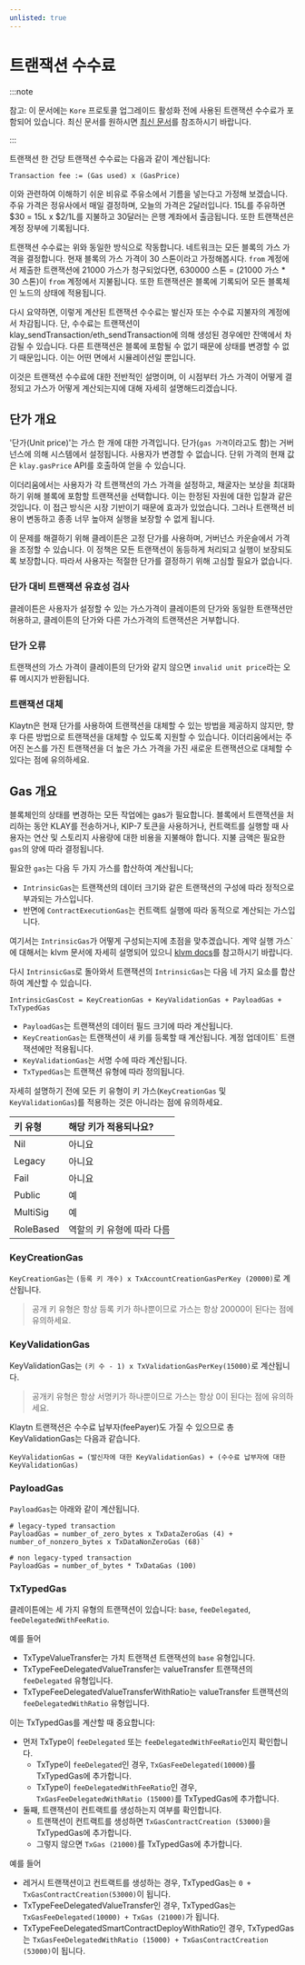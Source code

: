 ```yaml
---
unlisted: true
---
```


# 트랜잭션 수수료

:::note

참고: 이 문서에는 `Kore` 프로토콜 업그레이드 활성화 전에 사용된 트랜잭션 수수료가 포함되어 있습니다.
최신 문서를 원하시면 [최신 문서](transaction-fees.md)를 참조하시기 바랍니다.

:::

트랜잭션 한 건당 트랜잭션 수수료는 다음과 같이 계산됩니다:

```text
Transaction fee := (Gas used) x (GasPrice)
```

이와 관련하여 이해하기 쉬운 비유로 주유소에서 기름을 넣는다고 가정해 보겠습니다. 주유 가격은 정유사에서 매일 결정하며, 오늘의 가격은 2달러입니다. 15L를 주유하면 $30 = 15L x $2/1L를 지불하고 30달러는 은행 계좌에서 출금됩니다. 또한 트랜잭션은 계정 장부에 기록됩니다.

트랜잭션 수수료는 위와 동일한 방식으로 작동합니다. 네트워크는 모든 블록의 가스 가격을 결정합니다. 현재 블록의 가스 가격이 30 스톤이라고 가정해봅시다. `from` 계정에서 제출한 트랜잭션에 21000 가스가 청구되었다면, 630000 스톤 = (21000 가스 \* 30 스톤)이 `from` 계정에서 지불됩니다. 또한 트랜잭션은 블록에 기록되어 모든 블록체인 노드의 상태에 적용됩니다.

다시 요약하면, 이렇게 계산된 트랜잭션 수수료는 발신자 또는 수수료 지불자의 계정에서 차감됩니다. 단, 수수료는 트랜잭션이 klay_sendTransaction/eth_sendTransaction에 의해 생성된 경우에만 잔액에서 차감될 수 있습니다. 다른 트랜잭션은 블록에 포함될 수 없기 때문에 상태를 변경할 수 없기 때문입니다. 이는 어떤 면에서 시뮬레이션일 뿐입니다.

이것은 트랜잭션 수수료에 대한 전반적인 설명이며, 이 시점부터 가스 가격이 어떻게 결정되고 가스가 어떻게 계산되는지에 대해 자세히 설명해드리겠습니다.

## 단가 개요 <a id="unit-price-overview"></a>

'단가(Unit price)'는 가스 한 개에 대한 가격입니다. 단가(`gas 가격`이라고도 함)는 거버넌스에 의해 시스템에서 설정됩니다. 사용자가 변경할 수 없습니다. 단위 가격의 현재 값은 `klay.gasPrice` API를 호출하여 얻을 수 있습니다.

이더리움에서는 사용자가 각 트랜잭션의 가스 가격을 설정하고, 채굴자는 보상을 최대화하기 위해 블록에 포함할 트랜잭션을 선택합니다. 이는 한정된 자원에 대한 입찰과 같은 것입니다. 이 접근 방식은 시장 기반이기 때문에 효과가 있었습니다. 그러나 트랜잭션 비용이 변동하고 종종 너무 높아져 실행을 보장할 수 없게 됩니다.

이 문제를 해결하기 위해 클레이튼은 고정 단가를 사용하며, 거버넌스 카운슬에서 가격을 조정할 수 있습니다. 이 정책은 모든 트랜잭션이 동등하게 처리되고 실행이 보장되도록 보장합니다. 따라서 사용자는 적절한 단가를 결정하기 위해 고심할 필요가 없습니다.

### 단가 대비 트랜잭션 유효성 검사 <a id="transaction-validation-against-unit-price"></a>

클레이튼은 사용자가 설정할 수 있는 가스가격이 클레이튼의 단가와 동일한 트랜잭션만 허용하고, 클레이튼의 단가와 다른 가스가격의 트랜잭션은 거부합니다.

### 단가 오류 <a id="unit-price-error"></a>

트랜잭션의 가스 가격이 클레이튼의 단가와 같지 않으면 `invalid unit price`라는 오류 메시지가 반환됩니다.

### 트랜잭션 대체 <a id="transaction-replacement"></a>

Klaytn은 현재 단가를 사용하여 트랜잭션을 대체할 수 있는 방법을 제공하지 않지만, 향후 다른 방법으로 트랜잭션을 대체할 수 있도록 지원할 수 있습니다. 이더리움에서는 주어진 논스를 가진 트랜잭션을 더 높은 가스 가격을 가진 새로운 트랜잭션으로 대체할 수 있다는 점에 유의하세요.

## Gas 개요 <a id="gas-overview"></a>

블록체인의 상태를 변경하는 모든 작업에는 gas가 필요합니다. 블록에서 트랜잭션을 처리하는 동안 KLAY를 전송하거나, KIP-7 토큰을 사용하거나, 컨트랙트를 실행할 때 사용자는 연산 및 스토리지 사용량에 대한 비용을 지불해야 합니다. 지불 금액은 필요한 `gas`의 양에 따라 결정됩니다.

필요한 `gas`는 다음 두 가지 가스를 합산하여 계산됩니다;

- `IntrinsicGas`는 트랜잭션의 데이터 크기와 같은 트랜잭션의 구성에 따라 정적으로 부과되는 가스입니다.
- 반면에 `ContractExecutionGas`는 컨트랙트 실행에 따라 동적으로 계산되는 가스입니다.

여기서는 `IntrinsicGas`가 어떻게 구성되는지에 초점을 맞추겠습니다. 계약 실행 가스\`에 대해서는 klvm 문서에 자세히 설명되어 있으니 [klvm docs](./computation/klaytn-virtual-machine-previous.md)를 참고하시기 바랍니다.

다시 `IntrinsicGas`로 돌아와서 트랜잭션의 `IntrinsicGas`는 다음 네 가지 요소를 합산하여 계산할 수 있습니다.

```
IntrinsicGasCost = KeyCreationGas + KeyValidationGas + PayloadGas + TxTypedGas
```

- `PayloadGas`는 트랜잭션의 데이터 필드 크기에 따라 계산됩니다.
- `KeyCreationGas`는 트랜잭션이 새 키를 등록할 때 계산됩니다. 계정 업데이트\` 트랜잭션에만 적용됩니다.
- `KeyValidationGas`는 서명 수에 따라 계산됩니다.
- `TxTypedGas`는 트랜잭션 유형에 따라 정의됩니다.

자세히 설명하기 전에 모든 키 유형이 키 가스(`KeyCreationGas` 및 `KeyValidationGas`)를 적용하는 것은 아니라는 점에 유의하세요.

| 키 유형      | 해당 키가 적용되나요?    |
| :-------- | :-------------- |
| Nil       | 아니요             |
| Legacy    | 아니요             |
| Fail      | 아니요             |
| Public    | 예               |
| MultiSig  | 예               |
| RoleBased | 역할의 키 유형에 따라 다름 |

### KeyCreationGas <a id="keyCreationGas"></a>

`KeyCreationGas`는 `(등록 키 개수) x TxAccountCreationGasPerKey (20000)`로 계산됩니다.

> 공개 키 유형은 항상 등록 키가 하나뿐이므로 가스는 항상 20000이 된다는 점에 유의하세요.

### KeyValidationGas <a id="keyValidationGas"></a>

KeyValidationGas는 `(키 수 - 1) x TxValidationGasPerKey(15000)`로 계산됩니다.

> 공개키 유형은 항상 서명키가 하나뿐이므로 가스는 항상 0이 된다는 점에 유의하세요.

Klaytn 트랜잭션은 수수료 납부자(feePayer)도 가질 수 있으므로 총 KeyValidationGas는 다음과 같습니다.

```
KeyValidationGas = (발신자에 대한 KeyValidationGas) + (수수료 납부자에 대한 KeyValidationGas)
```

### PayloadGas <a id="payloadGas"></a>

`PayloadGas`는 아래와 같이 계산됩니다.

```
# legacy-typed transaction
PayloadGas = number_of_zero_bytes x TxDataZeroGas (4) + number_of_nonzero_bytes x TxDataNonZeroGas (68)`

# non legacy-typed transaction
PayloadGas = number_of_bytes * TxDataGas (100)
```

### TxTypedGas <a id="txTypedGas"></a>

클레이튼에는 세 가지 유형의 트랜잭션이 있습니다: `base`, `feeDelegated`, `feeDelegatedWithFeeRatio`.

예를 들어

- TxTypeValueTransfer는 가치 트랜잭션 트랜잭션의 `base` 유형입니다.
- TxTypeFeeDelegatedValueTransfer는 valueTransfer 트랜잭션의 `feeDelegated` 유형입니다.
- TxTypeFeeDelegatedValueTransferWithRatio는 valueTransfer 트랜잭션의 `feeDelegatedWithRatio` 유형입니다.

이는 TxTypedGas를 계산할 때 중요합니다:

- 먼저 TxType이 `feeDelegated` 또는 `feeDelegatedWithFeeRatio`인지 확인합니다.
  - TxType이 `feeDelegated`인 경우, `TxGasFeeDelegated(10000)`를 TxTypedGas에 추가합니다.
  - TxType이 `feeDelegatedWithFeeRatio`인 경우, `TxGasFeeDelegatedWithRatio (15000)`를 TxTypedGas에 추가합니다.
- 둘째, 트랜잭션이 컨트랙트를 생성하는지 여부를 확인합니다.
  - 트랜잭션이 컨트랙트를 생성하면 `TxGasContractCreation (53000)`을 TxTypedGas에 추가합니다.
  - 그렇지 않으면 `TxGas (21000)`를 TxTypedGas에 추가합니다.

예를 들어

- 레거시 트랜잭션이고 컨트랙트를 생성하는 경우, TxTypedGas는 `0 + TxGasContractCreation(53000)`이 됩니다.
- TxTypeFeeDelegatedValueTransfer인 경우, TxTypedGas는 `TxGasFeeDelegated(10000) + TxGas (21000)`가 됩니다.
- TxTypeFeeDelegatedSmartContractDeployWithRatio인 경우, TxTypedGas는 `TxGasFeeDelegatedWithRatio (15000) + TxGasContractCreation (53000)`이 됩니다.
